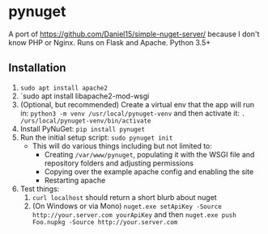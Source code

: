 # pynuget
A port of https://github.com/Daniel15/simple-nuget-server/ because I
don't know PHP or Nginx. Runs on Flask and Apache. Python 3.5+

## Installation
1.  `sudo apt install apache2`
2.  `sudo apt install libapache2-mod-wsgi
3.  (Optional, but recommended) Create a virtual env that the app will run
    in: `python3 -m venv /usr/local/pynuget-venv` and then activate it:
    `. /urs/local/pynuget-venv/bin/activate`
4.  Install PyNuGet: `pip install pynuget`
5.  Run the initial setup script: `sudo pynuget init`
    + This will do various things including but not limited to:
        + Creating `/var/www/pynuget`, populating it with the WSGI file and
          repository folders and adjusting permissions
        + Copying over the example apache config and enabling the site
        + Restarting apache
6.  Test things:
    1. `curl localhost` should return a short blurb about nuget
    2. (On Windows or via Mono) `nuget.exe setApiKey -Source http://your.server.com
       yourApiKey` and then `nuget.exe push Foo.nupkg -Source
       http://your.server.com`

